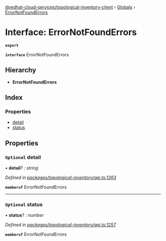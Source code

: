 [@redhat-cloud-services/topological-inventory-client](../README.md) › [Globals](../globals.md) › [ErrorNotFoundErrors](errornotfounderrors.md)

# Interface: ErrorNotFoundErrors

**`export`** 

**`interface`** ErrorNotFoundErrors

## Hierarchy

* **ErrorNotFoundErrors**

## Index

### Properties

* [detail](errornotfounderrors.md#optional-detail)
* [status](errornotfounderrors.md#optional-status)

## Properties

### `Optional` detail

• **detail**? : *string*

*Defined in [packages/topological-inventory/api.ts:1263](https://github.com/RedHatInsights/javascript-clients/blob/master/packages/topological-inventory/api.ts#L1263)*

**`memberof`** ErrorNotFoundErrors

___

### `Optional` status

• **status**? : *number*

*Defined in [packages/topological-inventory/api.ts:1257](https://github.com/RedHatInsights/javascript-clients/blob/master/packages/topological-inventory/api.ts#L1257)*

**`memberof`** ErrorNotFoundErrors
